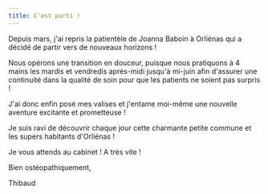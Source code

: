 ```yaml
---
title: C'est parti !
---
```


Depuis mars, j'ai repris la patientèle de Joanna Baboin à Orliénas qui a décidé de partir vers de nouveaux horizons !

Nous opérons une transition en douceur, puisque nous pratiquons à 4 mains les mardis et vendredis après-midi jusqu'à mi-juin afin d'assurer une continuité dans la qualité de soin pour que les patients ne soient pas surpris !

J'ai donc enfin posé mes valises et j'entame moi-même une nouvelle aventure excitante et prometteuse !

Je suis ravi de découvrir chaque jour cette charmante petite commune et les supers habitants d'Orliénas !

Je vous attends au cabinet ! A très vite !

Bien ostéopathiquement,

Thibaud
